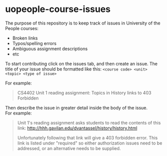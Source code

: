 # uopeople-course-issues

The purpose of this repository is to keep track of issues in University of the People courses:
- Broken links
- Typos/spelling errors
- Ambiguous assignment descriptions
- etc

To start contributing click on the issues tab, and then create an issue. The title of your issue should be formatted like this:
`<course code> <unit> <topic> <type of issue>`

For example:
> CS4402 Unit 1 reading assignment: Topics in History links to 403 Forbidden

Then describe the issue in greater detail inside the body of the issue.  
For example:  
> Unit 1's reading assignment asks students to read the contents of this link: http://hhh.gavilan.edu/dvantassel/history/history.html
>
> Unfortunately following that link will give a 403 forbidden error. This link is listed under "required" so either authorization issues need to be addressed, or an alternative needs to be supplied.
